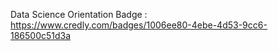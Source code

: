 Data Science Orientation Badge : https://www.credly.com/badges/1006ee80-4ebe-4d53-9cc6-186500c51d3a
